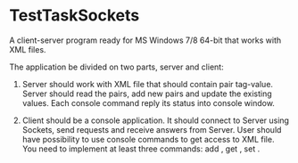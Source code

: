 TestTaskSockets
===============

A client-server program ready for MS Windows 7/8 64-bit that works with XML files.

The application be divided on two parts, server and client:

1. Server should work with XML file that should contain pair tag-value. Server 
should read the pairs, add new pairs and update the existing values.
Each console command reply its status into console window.

2. Client should be a console application. It should connect to Server using Sockets,
send requests and receive answers from Server. User should have possibility to use console
commands to get access to XML file. You need to implement at least three commands:
add <tag name> <tag value>, get <tag name>, set <tag name> <tag value>.
